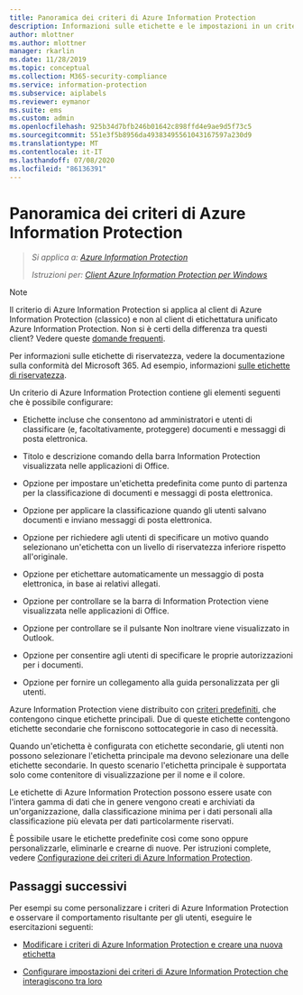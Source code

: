 ```yaml
---
title: Panoramica dei criteri di Azure Information Protection
description: Informazioni sulle etichette e le impostazioni in un criterio di Azure Information Protection che viene scaricato nel client Azure Information Protection.
author: mlottner
ms.author: mlottner
manager: rkarlin
ms.date: 11/28/2019
ms.topic: conceptual
ms.collection: M365-security-compliance
ms.service: information-protection
ms.subservice: aiplabels
ms.reviewer: eymanor
ms.suite: ems
ms.custom: admin
ms.openlocfilehash: 925b34d7bfb246b01642c898ffd4e9ae9d5f73c5
ms.sourcegitcommit: 551e3f5b8956da49383495561043167597a230d9
ms.translationtype: MT
ms.contentlocale: it-IT
ms.lasthandoff: 07/08/2020
ms.locfileid: "86136391"
---
```

# <a name="overview-of-the-azure-information-protection-policy"></a>Panoramica dei criteri di Azure Information Protection

>*Si applica a: [Azure Information Protection](https://azure.microsoft.com/pricing/details/information-protection)*
>
> *Istruzioni per: [Client Azure Information Protection per Windows](faqs.md#whats-the-difference-between-the-azure-information-protection-classic-and-unified-labeling-clients)*

> [!NOTE]
> Il criterio di Azure Information Protection si applica al client di Azure Information Protection (classico) e non al client di etichettatura unificato Azure Information Protection. Non si è certi della differenza tra questi client? Vedere queste [domande frequenti](faqs.md#whats-the-difference-between-the-azure-information-protection-classic-and-unified-labeling-clients).
> 
> Per informazioni sulle etichette di riservatezza, vedere la documentazione sulla conformità del Microsoft 365. Ad esempio, informazioni [sulle etichette di riservatezza](https://docs.microsoft.com/microsoft-365/compliance/sensitivity-labels).

Un criterio di Azure Information Protection contiene gli elementi seguenti che è possibile configurare:
    
- Etichette incluse che consentono ad amministratori e utenti di classificare (e, facoltativamente, proteggere) documenti e messaggi di posta elettronica.

- Titolo e descrizione comando della barra Information Protection visualizzata nelle applicazioni di Office.

- Opzione per impostare un'etichetta predefinita come punto di partenza per la classificazione di documenti e messaggi di posta elettronica.

- Opzione per applicare la classificazione quando gli utenti salvano documenti e inviano messaggi di posta elettronica.

- Opzione per richiedere agli utenti di specificare un motivo quando selezionano un'etichetta con un livello di riservatezza inferiore rispetto all'originale.

- Opzione per etichettare automaticamente un messaggio di posta elettronica, in base ai relativi allegati.

- Opzione per controllare se la barra di Information Protection viene visualizzata nelle applicazioni di Office.

- Opzione per controllare se il pulsante Non inoltrare viene visualizzato in Outlook.

- Opzione per consentire agli utenti di specificare le proprie autorizzazioni per i documenti.

- Opzione per fornire un collegamento alla guida personalizzata per gli utenti.

Azure Information Protection viene distribuito con [criteri predefiniti](configure-policy-default.md), che contengono cinque etichette principali. Due di queste etichette contengono etichette secondarie che forniscono sottocategorie in caso di necessità. 

Quando un'etichetta è configurata con etichette secondarie, gli utenti non possono selezionare l'etichetta principale ma devono selezionare una delle etichette secondarie. In questo scenario l'etichetta principale è supportata solo come contenitore di visualizzazione per il nome e il colore.

Le etichette di Azure Information Protection possono essere usate con l'intera gamma di dati che in genere vengono creati e archiviati da un'organizzazione, dalla classificazione minima per i dati personali alla classificazione più elevata per dati particolarmente riservati. 

È possibile usare le etichette predefinite così come sono oppure personalizzarle, eliminarle e crearne di nuove. Per istruzioni complete, vedere [Configurazione dei criteri di Azure Information Protection](configure-policy.md).

## <a name="next-steps"></a>Passaggi successivi

Per esempi su come personalizzare i criteri di Azure Information Protection e osservare il comportamento risultante per gli utenti, eseguire le esercitazioni seguenti:

- [Modificare i criteri di Azure Information Protection e creare una nuova etichetta](infoprotect-quick-start-tutorial.md)

- [Configurare impostazioni dei criteri di Azure Information Protection che interagiscono tra loro](infoprotect-settings-tutorial.md)
